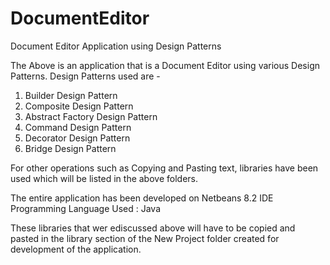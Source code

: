 # DocumentEditor
Document Editor Application using Design Patterns

The Above is an application that is a Document Editor using various Design Patterns.
Design Patterns used are -
1. Builder Design Pattern
2. Composite Design Pattern
3. Abstract Factory Design Pattern
4. Command Design Pattern
5. Decorator Design Pattern
6. Bridge Design Pattern

For other operations such as Copying and Pasting text, libraries have been used which will be listed in the above folders.

The entire application has been developed on Netbeans 8.2 IDE
Programming Language Used : Java

These libraries that wer ediscussed above will have to be copied and pasted in the library section of the New Project folder created for development of the application.
